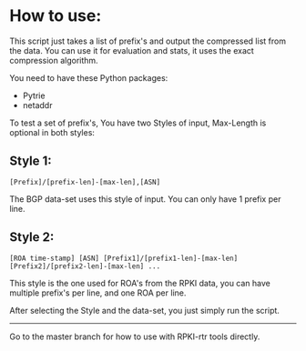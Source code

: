 # How to use:

This script just takes a list of prefix's and output the compressed list from the data. 
You can use it for evaluation and stats, it uses the exact compression algorithm.

You need to have these Python packages:

 - Pytrie
 - netaddr

To test a set of prefix's, You have two Styles of input, Max-Length is optional in both styles:

## Style 1:
```shell
[Prefix]/[prefix-len]-[max-len],[ASN]
```

 The BGP data-set uses this style of input.
 You can only have 1 prefix per line.
 
## Style 2:
 ```shell
[ROA time-stamp] [ASN] [Prefix1]/[prefix1-len]-[max-len] [Prefix2]/[prefix2-len]-[max-len] ...
```
 This style is the one used for ROA's from the RPKI data, you can have multiple prefix's per line, and one ROA per line.

After selecting the Style and the data-set, you just simply run the script.

----
Go to the master branch for how to use with RPKI-rtr tools directly.
